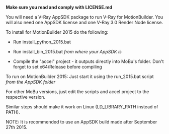 **Make sure you read and comply with LICENSE.md**

You will need a V-Ray AppSDK package to run V-Ray for MotionBuilder. You will
also need one AppSDK license and one V-Ray 3.0 Render Node license.

To install for MotionBuilder 2015 do the following:

* Run install_python_2015.bat

* Run install_bin_2015.bat *from where your AppSDK is*

* Compile the "accel" project - it outputs directly into MoBu's folder. Don't
forget to set x64/Release before compiling

To run on MotionBuilder 2015: Just start it using the run_2015.bat script *from
the AppSDK folder*

For other MoBu versions, just edit the scripts and accel project to the
respective version.

Similar steps should make it work on Linux (LD_LIBRARY_PATH instead of PATH).

NOTE: It is recommended to use an AppSDK build made after September 27th 2015.

